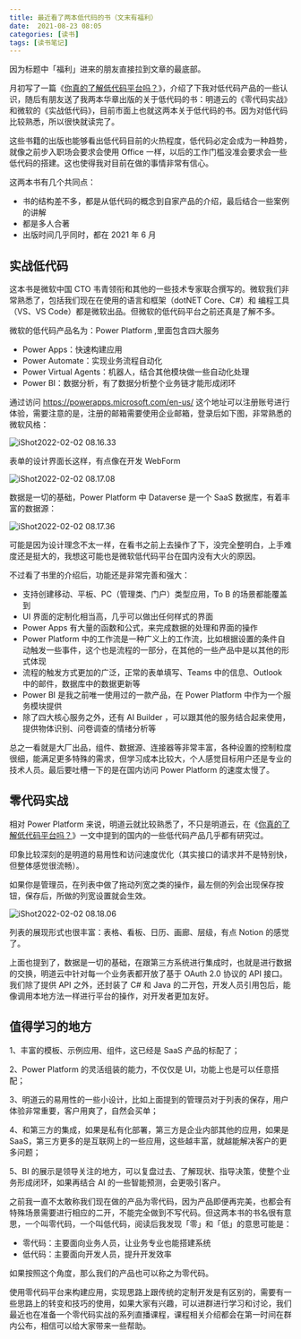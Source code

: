 ```yaml
---
title: 最近看了两本低代码的书（文末有福利）
date:  2021-08-23 08:05
categories: [读书]
tags: [读书笔记]
---
```


因为标题中「福利」进来的朋友直接拉到文章的最底部。

月初写了一篇《[你真的了解低代码平台吗？](http://mp.weixin.qq.com/s?__biz=MzU0NjgzNzQyMw==&mid=2247484621&idx=1&sn=e23179a553c2cf80f5b2d0d351c75065&chksm=fb56c20dcc214b1b17894f1afb6070024cd1321811182d202437cea4baaecf34e69f27ad0978&scene=21#wechat_redirect)》，介绍了下我对低代码产品的一些认识，随后有朋友送了我两本华章出版的关于低代码的书：明道云的《零代码实战》和微软的《实战低代码》，目前市面上也就这两本关于低代码的书。因为对低代码比较熟悉，所以很快就读完了。

<!--more-->

这些书籍的出版也能够看出低代码目前的火热程度，低代码必定会成为一种趋势，就像之前步入职场会要求会使用 Office 一样，以后的工作门槛没准会要求会一些低代码的搭建。这也使得我对目前在做的事情非常有信心。

这两本书有几个共同点：

- 书的结构差不多，都是从低代码的概念到自家产品的介绍，最后结合一些案例的讲解
- 都是多人合著
- 出版时间几乎同时，都在 2021 年 6 月

## 实战低代码

这本书是微软中国 CTO 韦青领衔和其他的一些技术专家联合撰写的。微软我们非常熟悉了，包括我们现在在使用的语言和框架（dotNET Core、C#）和 编程工具（VS、VS Code）都是微软出品。但微软的低代码平台之前还真是了解不多。

微软的低代码产品名为：Power Platform ,里面包含四大服务

- Power Apps：快速构建应用
- Power Automate：实现业务流程自动化
- Power Virtual Agents：机器人，结合其他模块做一些自动化处理
- Power BI：数据分析，有了数据分析整个业务链才能形成闭环

通过访问 https://powerapps.microsoft.com/en-us/  这个地址可以注册账号进行体验，需要注意的是，注册的邮箱需要使用企业邮箱，登录后如下图，非常熟悉的微软风格：

![iShot2022-02-02 08.16.33](https://cdn.jsdelivr.net/gh/oec2003/hblog-images/img/202202020816619.jpg)

表单的设计界面长这样，有点像在开发 WebForm

![iShot2022-02-02 08.17.08](https://cdn.jsdelivr.net/gh/oec2003/hblog-images/img/202202020817535.jpg)

数据是一切的基础，Power Platform 中 Dataverse 是一个 SaaS 数据库，有着丰富的数据源：

![iShot2022-02-02 08.17.36](https://cdn.jsdelivr.net/gh/oec2003/hblog-images/img/202202020817358.jpg)

可能是因为设计理念不太一样，在看书之前上去操作了下，没完全整明白，上手难度还是挺大的，我想这可能也是微软低代码平台在国内没有大火的原因。

不过看了书里的介绍后，功能还是非常完善和强大：

- 支持创建移动、平板、PC（管理类、门户）类型应用，To B 的场景都能覆盖到
- UI 界面的定制化相当高，几乎可以做出任何样式的界面
- Power Apps 有大量的函数和公式，来完成数据的处理和界面的操作
- Power Platform 中的工作流是一种广义上的工作流，比如根据设置的条件自动触发一些事件，这个也是流程的一部分，在其他的一些产品中是以其他的形式体现
- 流程的触发方式更加的广泛，正常的表单填写、Teams 中的信息、Outlook 中的邮件，数据库中的数据更新等
- Power BI 是我之前唯一使用过的一款产品，在 Power Platform 中作为一个服务模块提供
- 除了四大核心服务之外，还有 AI Builder ，可以跟其他的服务结合起来使用，提供物体识别、问卷调查的情绪分析等

总之一看就是大厂出品，组件、数据源、连接器等非常丰富，各种设置的控制粒度很细，能满足更多特殊的需求，但学习成本比较大，个人感觉目标用户还是专业的技术人员。最后要吐槽一下的是在国内访问 Power Platform 的速度太慢了。

## 零代码实战

相对 Power Platform 来说，明道云就比较熟悉了，不只是明道云，在《[你真的了解低代码平台吗？](http://mp.weixin.qq.com/s?__biz=MzU0NjgzNzQyMw==&mid=2247484621&idx=1&sn=e23179a553c2cf80f5b2d0d351c75065&chksm=fb56c20dcc214b1b17894f1afb6070024cd1321811182d202437cea4baaecf34e69f27ad0978&scene=21#wechat_redirect)》一文中提到的国内的一些低代码产品几乎都有研究过。

印象比较深刻的是明道的易用性和访问速度优化（其实接口的请求并不是特别快，但整体感觉很流畅）。

如果你是管理员，在列表中做了拖动列宽之类的操作，最左侧的列会出现保存按钮，保存后，所做的列宽设置就会生效。

![iShot2022-02-02 08.18.06](https://cdn.jsdelivr.net/gh/oec2003/hblog-images/img/202202020818305.jpg)

列表的展现形式也很丰富：表格、看板、日历、画廊、层级，有点 Notion 的感觉了。

上面也提到了，数据是一切的基础，在跟第三方系统进行集成时，也就是进行数据的交换，明道云中针对每一个业务表都开放了基于 OAuth 2.0 协议的 API 接口。我们除了提供 API 之外，还封装了 C# 和 Java 的二开包，开发人员引用包后，能像调用本地方法一样进行平台的操作，对开发者更加友好。

## 值得学习的地方

1、丰富的模板、示例应用、组件，这已经是 SaaS 产品的标配了；

2、Power Platform 的灵活组装的能力，不仅仅是 UI，功能上也是可以任意搭配；

3、明道云的易用性的一些小设计，比如上面提到的管理员对于列表的保存，用户体验非常重要，客户用爽了，自然会买单；

4、和第三方的集成，如果是私有化部署，第三方是企业内部其他的应用，如果是 SaaS，第三方更多的是互联网上的一些应用，这些越丰富，就越能解决客户的更多问题；

5、BI 的展示是领导关注的地方，可以复盘过去、了解现状、指导决策，使整个业务形成闭环，如果再结合 AI 的一些智能预测，会更吸引客户。

之前我一直不太敢称我们现在做的产品为零代码，因为产品即便再完美，也都会有特殊场景需要进行相应的二开，不能完全做到不写代码。但这两本书的书名很有意思，一个叫零代码，一个叫低代码，阅读后我发现「零」和「低」的意思可能是：

- 零代码：主要面向业务人员，让业务专业也能搭建系统
- 低代码：主要面向开发人员，提升开发效率

如果按照这个角度，那么我们的产品也可以称之为零代码。

使用零代码平台来构建应用，实现思路上跟传统的定制开发是有区别的，需要有一些思路上的转变和技巧的使用，如果大家有兴趣，可以进群进行学习和讨论，我们最近也在准备一个零代码实战的系列直播课程，课程相关介绍都会在第一时间在群内公布，相信可以给大家带来一些帮助。

